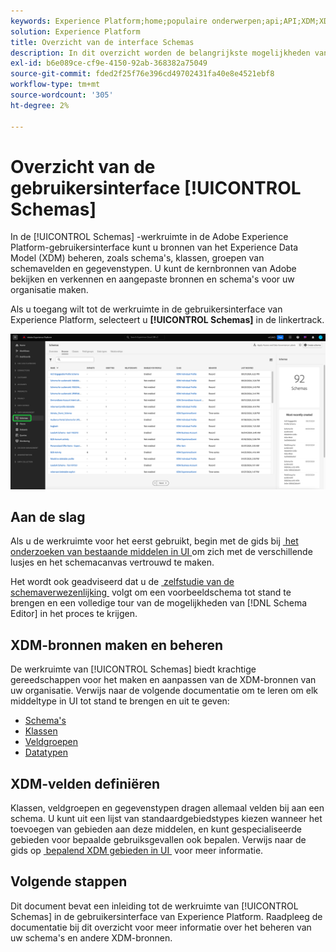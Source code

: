 ```yaml
---
keywords: Experience Platform;home;populaire onderwerpen;api;API;XDM;XDM systeem;ervaringsgegevensmodel;gegevensmodel;ui;werkruimte;
solution: Experience Platform
title: Overzicht van de interface Schemas
description: In dit overzicht worden de belangrijkste mogelijkheden van de werkruimte Schemas in Experience Platform besproken.
exl-id: b6e089ce-cf9e-4150-92ab-368382a75049
source-git-commit: fded2f25f76e396cd49702431fa40e8e4521ebf8
workflow-type: tm+mt
source-wordcount: '305'
ht-degree: 2%

---
```


# Overzicht van de gebruikersinterface [!UICONTROL Schemas]

In de [!UICONTROL Schemas] -werkruimte in de Adobe Experience Platform-gebruikersinterface kunt u bronnen van het Experience Data Model (XDM) beheren, zoals schema&#39;s, klassen, groepen van schemavelden en gegevenstypen. U kunt de kernbronnen van Adobe bekijken en verkennen en aangepaste bronnen en schema&#39;s voor uw organisatie maken.

Als u toegang wilt tot de werkruimte in de gebruikersinterface van Experience Platform, selecteert u **[!UICONTROL Schemas]** in de linkertrack.

![&#x200B; de werkruimte van Schema&#39;s met Schemas die in Experience Platform wordt benadrukt UI verlaten navigatie.](../images/ui/overview/schemas-tab.png)

## Aan de slag

Als u de werkruimte voor het eerst gebruikt, begin met de gids bij [&#x200B; het onderzoeken van bestaande middelen in UI &#x200B;](./explore.md) om zich met de verschillende lusjes en het schemacanvas vertrouwd te maken.

Het wordt ook geadviseerd dat u de [&#x200B; zelfstudie van de schemaverwezenlijking &#x200B;](../tutorials/create-schema-ui.md) volgt om een voorbeeldschema tot stand te brengen en een volledige tour van de mogelijkheden van [!DNL Schema Editor] in het proces te krijgen.

## XDM-bronnen maken en beheren

De werkruimte van [!UICONTROL Schemas] biedt krachtige gereedschappen voor het maken en aanpassen van de XDM-bronnen van uw organisatie. Verwijs naar de volgende documentatie om te leren om elk middeltype in UI tot stand te brengen en uit te geven:

* [Schema&#39;s](./resources/schemas.md)
* [Klassen](./resources/classes.md)
* [Veldgroepen](./resources/field-groups.md)
* [Datatypen](./resources/data-types.md)

## XDM-velden definiëren

Klassen, veldgroepen en gegevenstypen dragen allemaal velden bij aan een schema. U kunt uit een lijst van standaardgebiedstypes kiezen wanneer het toevoegen van gebieden aan deze middelen, en kunt gespecialiseerde gebieden voor bepaalde gebruiksgevallen ook bepalen. Verwijs naar de gids op [&#x200B; bepalend XDM gebieden in UI &#x200B;](./fields/overview.md) voor meer informatie.

## Volgende stappen

Dit document bevat een inleiding tot de werkruimte van [!UICONTROL Schemas] in de gebruikersinterface van Experience Platform. Raadpleeg de documentatie bij dit overzicht voor meer informatie over het beheren van uw schema&#39;s en andere XDM-bronnen.
